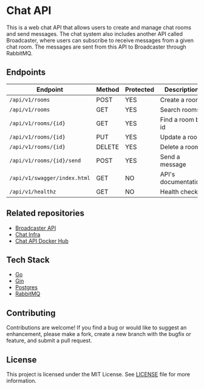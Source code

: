 # Chat API

This is a web chat API that allows users to create and manage chat rooms and send messages. The chat system also includes another API called Broadcaster, where users can subscribe to receive messages from a given chat room. The messages are sent from this API to Broadcaster through RabbitMQ.


## Endpoints

| Endpoint                     | Method | Protected | Description         |
|------------------------------| ------ |-----------|---------------------|
| `/api/v1/rooms`              | POST   | YES       | Create a room       |
| `/api/v1/rooms`              | GET    | YES       | Search rooms        |
| `/api/v1/rooms/{id}`         | GET    | YES       | Find a room by id   |
| `/api/v1/rooms/{id}`         | PUT    | YES       | Update a room       |
| `/api/v1/rooms/{id}`         | DELETE | YES       | Delete a room       |
| `/api/v1/rooms/{id}/send`    | POST   | YES       | Send a message      |
| `/api/v1/swagger/index.html` | GET    | NO        | API's documentation |
| `/api/v1/healthz`            | GET    | NO        | Health check        |

## Related repositories

- [Broadcaster API](https://github.com/sesaquecruz/go-chat-broadcaster)
- [Chat Infra](https://github.com/sesaquecruz/k8s-chat-infra)
- [Chat API Docker Hub](https://hub.docker.com/r/sesaquecruz/go-chat-api/tags)

## Tech Stack

- [Go](https://go.dev)
- [Gin](https://gin-gonic.com)
- [Postgres](https://www.postgresql.org)
- [RabbitMQ](https://www.rabbitmq.com)


## Contributing

Contributions are welcome! If you find a bug or would like to suggest an enhancement, please make a fork, create a new branch with the bugfix or feature, and submit a pull request.

## License

This project is licensed under the MIT License. See [LICENSE](./LICENSE) file for more information.

